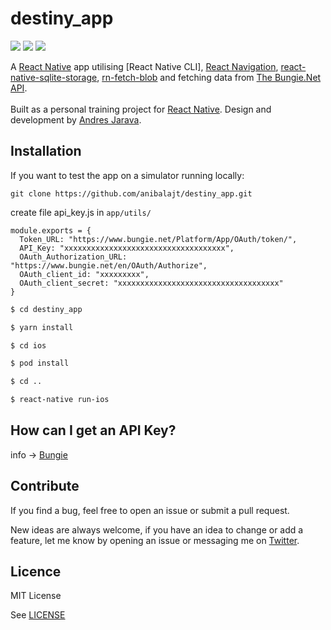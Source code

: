 # destiny_app

![](https://img.shields.io/github/license/anibalajt/destiny_app.svg?style=flat-square)
![](https://img.shields.io/github/stars/anibalajt/destiny_app.svg?style=flat-square)
![](https://img.shields.io/github/forks/anibalajt/destiny_app.svg?style=flat-square)


A [React Native](https://facebook.github.io/react-native/) app utilising [React Native CLI], [React Navigation](https://reactnavigation.org), [react-native-sqlite-storage](https://github.com/andpor/react-native-sqlite-storage), [rn-fetch-blob](https://github.com/joltup/rn-fetch-blob) and fetching data from [The Bungie.Net API](https://github.com/Bungie-net/api).
<br><br>
Built as a personal training project for [React Native](https://facebook.github.io/react-native/). Design and development by [Andres Jarava](https://www.linkedin.com/in/anibalajt/).


## Installation

If you want to test the app on a simulator running locally:

`git clone https://github.com/anibalajt/destiny_app.git`

create file api_key.js in `app/utils/`

```
module.exports = {
  Token_URL: "https://www.bungie.net/Platform/App/OAuth/token/",
  API_Key: "xxxxxxxxxxxxxxxxxxxxxxxxxxxxxxxxxxxx",
  OAuth_Authorization_URL: "https://www.bungie.net/en/OAuth/Authorize",
  OAuth_client_id: "xxxxxxxxx",
  OAuth_client_secret: "xxxxxxxxxxxxxxxxxxxxxxxxxxxxxxxxxxxx"
}
```

```bash
$ cd destiny_app

$ yarn install

$ cd ios

$ pod install

$ cd ..

$ react-native run-ios
```


## How can I get an API Key?

info -> [Bungie](https://github.com/Bungie-net/api)

## Contribute

If you find a bug, feel free to open an issue or submit a pull request.

New ideas are always welcome, if you have an idea to change or add a feature, let me know by opening an issue or messaging me on [Twitter](https://twitter.com/anibalajt).

## Licence

MIT License

See [LICENSE](LICENSE)
